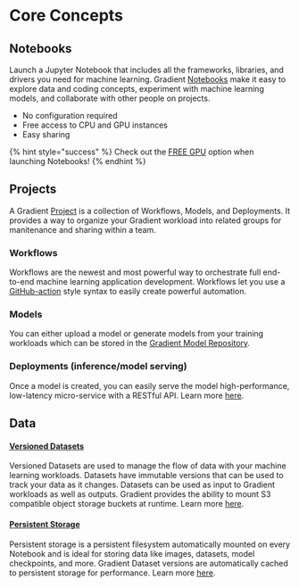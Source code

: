 # Core Concepts

## Notebooks

Launch a Jupyter Notebook that includes all the frameworks, libraries, and drivers you need for machine learning. Gradient [Notebooks](../../explore-train-deploy/notebooks/) make it easy to explore data and coding concepts, experiment with machine learning models, and collaborate with other people on projects. 

* No configuration required
* Free access to CPU and GPU instances
* Easy sharing

{% hint style="success" %}
Check out the [FREE GPU](../../more/instance-types/free-instances.md) option when launching Notebooks!
{% endhint %}

## Projects

A Gradient [Project](../managing-projects/) is a collection of Workflows, Models, and Deployments. It provides a way to organize your Gradient workload into related groups for manitenance and sharing within a team.

### Workflows

Workflows are the newest and most powerful way to orchestrate full end-to-end machine learning application development. Workflows let you use a [GitHub-action](https://docs.github.com/en/actions) style syntax to easily create powerful automation.

### Models

You can either upload a model or generate models from your training workloads which can be stored in the [Gradient Model Repository](../../data/models/).  

### Deployments \(inference/model serving\)

Once a model is created, you can easily serve the model high-performance, low-latency micro-service with a RESTful API. Learn more [here](../../explore-train-deploy/deployments/).

## Data

#### [**Versioned Datasets**](../../data/data-overview/private-datasets-repository/)

Versioned Datasets are used to manage the flow of data with your machine learning workloads. Datasets have immutable versions that can be used to track your data as it changes. Datasets can be used as input to Gradient workloads as well as outputs. Gradient provides the ability to mount S3 compatible object storage buckets at runtime.  Learn more [here](../../data/data-overview/private-datasets-repository/).

#### [Persistent Storage](../../data/data-overview/#persistent-storage)

Persistent storage is a persistent filesystem automatically mounted on every Notebook and is ideal for storing data like images, datasets, model checkpoints, and more. Gradient Dataset versions are automatically cached to persistent storage for performance.  Learn more [here](../../data/data-overview/#persistent-storage).

